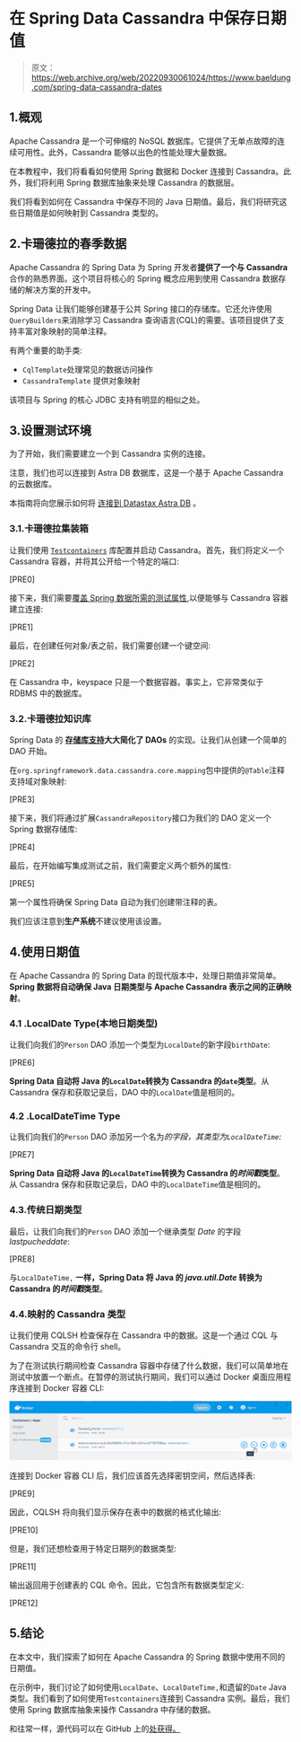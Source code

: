 # 在 Spring Data Cassandra 中保存日期值

> 原文：<https://web.archive.org/web/20220930061024/https://www.baeldung.com/spring-data-cassandra-dates>

## 1.概观

Apache Cassandra 是一个可伸缩的 NoSQL 数据库。它提供了无单点故障的连续可用性。此外，Cassandra 能够以出色的性能处理大量数据。

在本教程中，我们将看看如何使用 Spring 数据和 Docker 连接到 Cassandra。此外，我们将利用 Spring 数据库抽象来处理 Cassandra 的数据层。

我们将看到如何在 Cassandra 中保存不同的 Java 日期值。最后，我们将研究这些日期值是如何映射到 Cassandra 类型的。

## 2.卡珊德拉的春季数据

Apache Cassandra 的 Spring Data 为 Spring 开发者**提供了一个与 Cassandra** 合作的熟悉界面。这个项目将核心的 Spring 概念应用到使用 Cassandra 数据存储的解决方案的开发中。

Spring Data 让我们能够创建基于公共 Spring 接口的存储库。它还允许使用`QueryBuilders`来消除学习 Cassandra 查询语言(CQL)的需要。该项目提供了支持丰富对象映射的简单注释。

有两个重要的助手类:

*   `CqlTemplate`处理常见的数据访问操作
*   `CassandraTemplate` 提供对象映射

该项目与 Spring 的核心 JDBC 支持有明显的相似之处。

## 3.设置测试环境

为了开始，我们需要建立一个到 Cassandra 实例的连接。

注意，我们也可以连接到 Astra DB 数据库，这是一个基于 Apache Cassandra 的云数据库。

本指南将向您展示如何将 [连接到 Datastax Astra DB](https://web.archive.org/web/20220525130304/https://docs.datastax.com/en/astra/docs/gs-grant-user-access.html) 。

### 3.1.卡珊德拉集装箱

让我们使用 [`Testcontainers`](/web/20220525130304/https://www.baeldung.com/docker-test-containers) 库配置并启动 Cassandra。首先，我们将定义一个 Cassandra 容器，并将其公开给一个特定的端口:

[PRE0]

接下来，我们需要[覆盖 Spring 数据所需的测试属性](/web/20220525130304/https://www.baeldung.com/spring-tests-override-properties),以便能够与 Cassandra 容器建立连接:

[PRE1]

最后，在创建任何对象/表之前，我们需要创建一个键空间:

[PRE2]

在 Cassandra 中，keyspace 只是一个数据容器。事实上，它非常类似于 RDBMS 中的数据库。

### 3.2.卡珊德拉知识库

Spring Data 的 **[存储库支持](/web/20220525130304/https://www.baeldung.com/spring-data-cassandra-tutorial)大大简化了 DAOs** 的实现。让我们从创建一个简单的 DAO 开始。

在`org.springframework.data.cassandra.core.mapping`包中提供的`@Table`注释支持域对象映射:

[PRE3]

接下来，我们将通过扩展`CassandraRepository`接口为我们的 DAO 定义一个 Spring 数据存储库:

[PRE4]

最后，在开始编写集成测试之前，我们需要定义两个额外的属性:

[PRE5]

第一个属性将确保 Spring Data 自动为我们创建带注释的表。

我们应该注意到**生产系统**不建议使用该设置。

## 4.使用日期值

在 Apache Cassandra 的 Spring Data 的现代版本中，处理日期值非常简单。 **Spring 数据将自动确保 Java 日期类型与 Apache Cassandra 表示之间的正确映射**。

### 4.1 .LocalDate Type(本地日期类型)

让我们向我们的`Person` DAO 添加一个类型为`LocalDate`的新字段`birthDate`:

[PRE6]

**Spring Data 自动将 Java 的`LocalDate`转换为 Cassandra 的`date`类型**。从 Cassandra 保存和获取记录后，DAO 中的`LocalDate`值是相同的。

### 4.2 .LocalDateTime Type

让我们向我们的`Person` DAO 添加另一个名为*的字段，其类型为`LocalDateTime`:*

[PRE7]

**Spring Data 自动将 Java 的`LocalDateTime`转换为 Cassandra 的*时间戳*类型**。从 Cassandra 保存和获取记录后，DAO 中的`LocalDateTime`值是相同的。

### 4.3.传统日期类型

最后，让我们向我们的`Person` DAO 添加一个继承类型 *Date* 的字段*lastpucheddate*:

[PRE8]

与`LocalDateTime,` **一样，Spring Data 将 Java 的 *java.util.Date* 转换为 Cassandra 的*时间戳*类型**。

### 4.4.映射的 Cassandra 类型

让我们使用 CQLSH 检查保存在 Cassandra 中的数据。这是一个通过 CQL 与 Cassandra 交互的命令行 shell。

为了在测试执行期间检查 Cassandra 容器中存储了什么数据，我们可以简单地在测试中放置一个断点。在暂停的测试执行期间，我们可以通过 Docker 桌面应用程序连接到 Docker 容器 CLI:

[![](img/ebfc408239e7a3d407fe0bcffbed12bb.png)](/web/20220525130304/https://www.baeldung.com/wp-content/uploads/2021/10/container-list.png)

连接到 Docker 容器 CLI 后，我们应该首先选择密钥空间，然后选择表:

[PRE9]

因此，CQLSH 将向我们显示保存在表中的数据的格式化输出:

[PRE10]

但是，我们还想检查用于特定日期列的数据类型:

[PRE11]

输出返回用于创建表的 CQL 命令。因此，它包含所有数据类型定义:

[PRE12]

## 5.结论

在本文中，我们探索了如何在 Apache Cassandra 的 Spring 数据中使用不同的日期值。

在示例中，我们讨论了如何使用`LocalDate`、`LocalDateTime,`和遗留的`Date` Java 类型。我们看到了如何使用`Testcontainers`连接到 Cassandra 实例。最后，我们使用 Spring 数据库抽象来操作 Cassandra 中存储的数据。

和往常一样，源代码可以在 GitHub 上的[处获得。](https://web.archive.org/web/20220525130304/https://github.com/Baeldung/datastax-cassandra/tree/main/spring-cassandra)